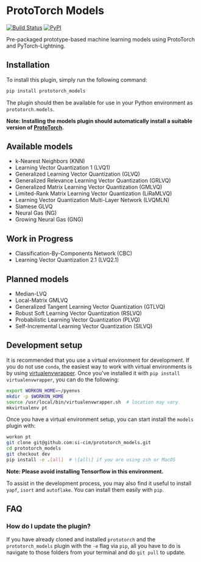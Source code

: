 # ProtoTorch Models

[![Build Status](https://travis-ci.org/si-cim/prototorch_models.svg?branch=main)](https://travis-ci.org/si-cim/prototorch_models)
[![PyPI](https://img.shields.io/pypi/v/prototorch_models)](https://pypi.org/project/prototorch_models/)

Pre-packaged prototype-based machine learning models using ProtoTorch and
PyTorch-Lightning.

## Installation

To install this plugin, simply run the following command:

```sh
pip install prototorch_models
```

The plugin should then be available for use in your Python environment as
`prototorch.models`.

**Note: Installing the models plugin should automatically install a suitable version of
[ProtoTorch](https://github.com/si-cim/prototorch).**

## Available models

- k-Nearest Neighbors (KNN)
- Learning Vector Quantization 1 (LVQ1)
- Generalized Learning Vector Quantization (GLVQ)
- Generalized Relevance Learning Vector Quantization (GRLVQ)
- Generalized Matrix Learning Vector Quantization (GMLVQ)
- Limited-Rank Matrix Learning Vector Quantization (LiRaMLVQ)
- Learning Vector Quantization Multi-Layer Network (LVQMLN)
- Siamese GLVQ
- Neural Gas (NG)
- Growing Neural Gas (GNG)

## Work in Progress

- Classification-By-Components Network (CBC)
- Learning Vector Quantization 2.1 (LVQ2.1)

## Planned models

- Median-LVQ
- Local-Matrix GMLVQ
- Generalized Tangent Learning Vector Quantization (GTLVQ)
- Robust Soft Learning Vector Quantization (RSLVQ)
- Probabilistic Learning Vector Quantization (PLVQ)
- Self-Incremental Learning Vector Quantization (SILVQ)

## Development setup

It is recommended that you use a virtual environment for development. If you do
not use `conda`, the easiest way to work with virtual environments is by using
[virtualenvwrapper](https://virtualenvwrapper.readthedocs.io/en/latest/). Once
you've installed it with `pip install virtualenvwrapper`, you can do the
following:

```sh
export WORKON_HOME=~/pyenvs
mkdir -p $WORKON_HOME
source /usr/local/bin/virtualenvwrapper.sh  # location may vary
mkvirtualenv pt
```

Once you have a virtual environment setup, you can start install the `models`
plugin with:

```sh
workon pt
git clone git@github.com:si-cim/prototorch_models.git
cd prototorch_models
git checkout dev
pip install -e .[all]  # \[all\] if you are using zsh or MacOS
```

**Note: Please avoid installing Tensorflow in this environment.**

To assist in the development process, you may also find it useful to install
`yapf`, `isort` and `autoflake`. You can install them easily with `pip`.

## FAQ

### How do I update the plugin?

If you have already cloned and installed `prototorch` and the
`prototorch_models` plugin with the `-e` flag via `pip`, all you have to do is
navigate to those folders from your terminal and do `git pull` to update.
